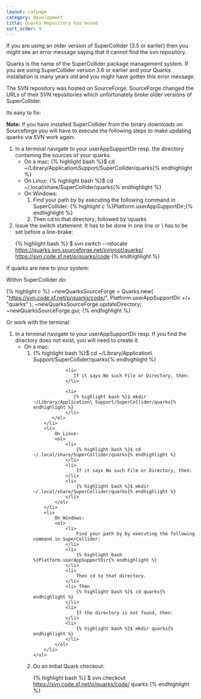 ```yaml
---
layout: catpage
category: development
title: Quarks Repository has moved
sort_order: 9
---
```


If you are using an older version of SuperCollider (3.5 or earlier) then you might see an error message saying that it cannot find the svn repository.

Quarks is the name of the SuperCollider package management system.  If you are using SuperCollider version 3.6 or earlier and your Quarks installation is many years old and you might have gotten this error message.

The SVN repository was hosted on SourceForge.  SourceForge changed the URLs of their SVN repositories which unfortunately broke older versions of SuperCollider.

Its easy to fix:

**Note:** If you have installed SuperCollider from the binary downloads on Sourceforge you will have to execute the following steps to make updating quarks via SVN work again:

<ol>
<li>
In a terminal navigate to your userAppSupportDir resp. the directory containing the sources of your quarks.
    <ul>
        <li>
        On a mac:
        {% highlight bash %}$ cd ~/Library/Application\Support/SuperCollider/quarks{% endhighlight %}
        </li>
        <li>
        On Linux:
        {% highlight bash %}$ cd ~/.local/share/SuperCollider/quarks{% endhighlight %}            
        </li>
        <li>
        On Windows: 
        <ol>
            <li>
            Find your path by by executing the following command in SuperCollider: {% highlight c %}Platform.userAppSupportDir;{% endhighlight %}            
            </li>
            <li>
            Then cd to that directory, followed by \quarks
            </li>
        </ol>
        </li>
    </ul>
</li>
<li>
Issue the switch statement. It has to be done in one line or \ has to be set before a line-brake: 

{% highlight bash %}
$ svn switch --relocate \
https://quarks.svn.sourceforge.net/svnroot/quarks/ \
https://svn.code.sf.net/p/quarks/code 
{% endhighlight %}
 </li>
</ol>

If quarks are new to your system:

Within SuperCollider do:

{% highlight c %}
~newQuarksSourceForge = Quarks.new( "https://svn.code.sf.net/p/quarks/code/", Platform.userAppSupportDir +/+ "quarks" );
~newQuarksSourceForge.updateDirectory;
~newQuarksSourceForge.gui;
{% endhighlight %}

Or work with the terminal:

<ol>
<li>
In a terminal navigate to your userAppSupportDir resp. If you find the directory does not exist, you will need to create it.
    <ul>
        <li>
            On a mac:
            <ol>
                <li>
                    {% highlight bash %}$ cd ~/Library/Application\ Support/SuperCollider/quarks{% endhighlight %}
                </li>
                
                <li>
                   If it says No such File or Directory, then:
                </li>
               
                <li>
                   {% highlight bash %}$ mkdir ~/Library/Application\ Support/SuperCollider/quarks{% endhighlight %}
                </li>
           </ol>
        </li>
        <li>
            On Linux:
            <ol>
                <li>
                    {% highlight bash %}$ cd ~/.local/share/SuperCollider/quarks{% endhighlight %}
                </li>
                <li>
                    If it says No such File or Directory, then: 
                </li>
                <li>
                    {% highlight bash %}$ mkdir ~/.local/share/SuperCollider/quarks{% endhighlight %}
                </li>
            </ol>            
        </li>
        <li>
            On Windows:
            <ol>
                <li>
                    Find your path by by executing the following command in SuperCollider:
                </li>
                <li>
                    {% highlight bash %}Platform.userAppSupportDir{% endhighlight %}
                </li>
                <li>
                    Then cd to that directory.
                </li>
                <li> Then
                    {% highlight bash %}$ cd quarks{% endhighlight %}
                </li>
                <li>
                    If the directory is not found, then:
                </li>
                <li>
                    {% highlight bash %}$ mkdir quarks{% endhighlight %}
                </li>
            </ol>
        </li>
    </ul>

</li>

<li>
Do an initial Quark checkout:

{% highlight bash %}
$ svn checkout https://svn.code.sf.net/p/quarks/code/ quarks
{% endhighlight %}
</li>
</ol>
